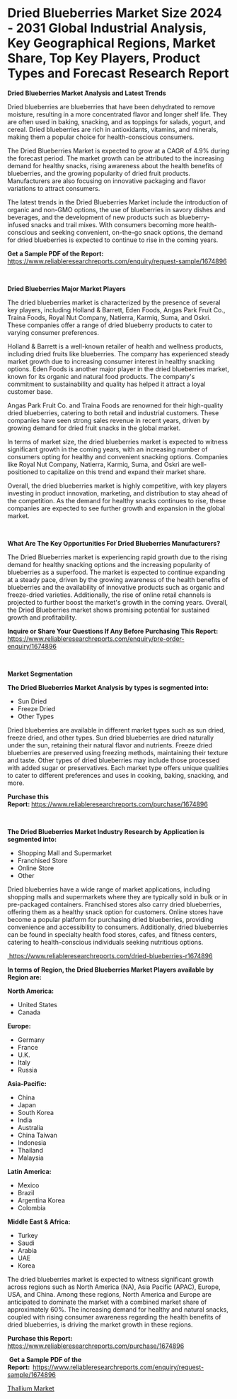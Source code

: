 <p><h1>Dried Blueberries Market Size 2024 - 2031 Global Industrial Analysis, Key Geographical Regions, Market Share, Top Key Players, Product Types and Forecast Research Report</h1></p><p><strong>Dried Blueberries Market Analysis and Latest Trends</strong></p>
<p><p>Dried blueberries are blueberries that have been dehydrated to remove moisture, resulting in a more concentrated flavor and longer shelf life. They are often used in baking, snacking, and as toppings for salads, yogurt, and cereal. Dried blueberries are rich in antioxidants, vitamins, and minerals, making them a popular choice for health-conscious consumers.</p><p>The Dried Blueberries Market is expected to grow at a CAGR of 4.9% during the forecast period. The market growth can be attributed to the increasing demand for healthy snacks, rising awareness about the health benefits of blueberries, and the growing popularity of dried fruit products. Manufacturers are also focusing on innovative packaging and flavor variations to attract consumers.</p><p>The latest trends in the Dried Blueberries Market include the introduction of organic and non-GMO options, the use of blueberries in savory dishes and beverages, and the development of new products such as blueberry-infused snacks and trail mixes. With consumers becoming more health-conscious and seeking convenient, on-the-go snack options, the demand for dried blueberries is expected to continue to rise in the coming years.</p></p>
<p><strong>Get a Sample PDF of the Report:&nbsp;</strong> <a href="https://www.reliableresearchreports.com/enquiry/request-sample/1674896">https://www.reliableresearchreports.com/enquiry/request-sample/1674896</a></p>
<p>&nbsp;</p>
<p><strong>Dried Blueberries Major Market Players</strong></p>
<p><p>The dried blueberries market is characterized by the presence of several key players, including Holland & Barrett, Eden Foods, Angas Park Fruit Co., Traina Foods, Royal Nut Company, Natierra, Karmiq, Suma, and Oskri. These companies offer a range of dried blueberry products to cater to varying consumer preferences.</p><p>  </p><p>Holland & Barrett is a well-known retailer of health and wellness products, including dried fruits like blueberries. The company has experienced steady market growth due to increasing consumer interest in healthy snacking options. Eden Foods is another major player in the dried blueberries market, known for its organic and natural food products. The company's commitment to sustainability and quality has helped it attract a loyal customer base.</p><p>Angas Park Fruit Co. and Traina Foods are renowned for their high-quality dried blueberries, catering to both retail and industrial customers. These companies have seen strong sales revenue in recent years, driven by growing demand for dried fruit snacks in the global market.</p><p>In terms of market size, the dried blueberries market is expected to witness significant growth in the coming years, with an increasing number of consumers opting for healthy and convenient snacking options. Companies like Royal Nut Company, Natierra, Karmiq, Suma, and Oskri are well-positioned to capitalize on this trend and expand their market share.</p><p>Overall, the dried blueberries market is highly competitive, with key players investing in product innovation, marketing, and distribution to stay ahead of the competition. As the demand for healthy snacks continues to rise, these companies are expected to see further growth and expansion in the global market.</p></p>
<p>&nbsp;</p>
<p><strong>What Are The Key Opportunities For Dried Blueberries Manufacturers?</strong></p>
<p><p>The Dried Blueberries market is experiencing rapid growth due to the rising demand for healthy snacking options and the increasing popularity of blueberries as a superfood. The market is expected to continue expanding at a steady pace, driven by the growing awareness of the health benefits of blueberries and the availability of innovative products such as organic and freeze-dried varieties. Additionally, the rise of online retail channels is projected to further boost the market's growth in the coming years. Overall, the Dried Blueberries market shows promising potential for sustained growth and profitability.</p></p>
<p><strong>Inquire or Share Your Questions If Any Before Purchasing This Report:</strong> <a href="https://www.reliableresearchreports.com/enquiry/pre-order-enquiry/1674896">https://www.reliableresearchreports.com/enquiry/pre-order-enquiry/1674896</a></p>
<p>&nbsp;</p>
<p><strong>Market Segmentation</strong></p>
<p><strong>The Dried Blueberries Market Analysis by types is segmented into:</strong></p>
<p><ul><li>Sun Dried</li><li>Freeze Dried</li><li>Other Types</li></ul></p>
<p><p>Dried blueberries are available in different market types such as sun dried, freeze dried, and other types. Sun dried blueberries are dried naturally under the sun, retaining their natural flavor and nutrients. Freeze dried blueberries are preserved using freezing methods, maintaining their texture and taste. Other types of dried blueberries may include those processed with added sugar or preservatives. Each market type offers unique qualities to cater to different preferences and uses in cooking, baking, snacking, and more.</p></p>
<p><strong>Purchase this Report:&nbsp;</strong><a href="https://www.reliableresearchreports.com/purchase/1674896">https://www.reliableresearchreports.com/purchase/1674896</a></p>
<p>&nbsp;</p>
<p><strong>The Dried Blueberries Market Industry Research by Application is segmented into:</strong></p>
<p><ul><li>Shopping Mall and Supermarket</li><li>Franchised Store</li><li>Online Store</li><li>Other</li></ul></p>
<p><p>Dried blueberries have a wide range of market applications, including shopping malls and supermarkets where they are typically sold in bulk or in pre-packaged containers. Franchised stores also carry dried blueberries, offering them as a healthy snack option for customers. Online stores have become a popular platform for purchasing dried blueberries, providing convenience and accessibility to consumers. Additionally, dried blueberries can be found in specialty health food stores, cafes, and fitness centers, catering to health-conscious individuals seeking nutritious options.</p></p>
<p><a href="https://www.reliableresearchreports.com/dried-blueberries-r1674896">&nbsp;https://www.reliableresearchreports.com/dried-blueberries-r1674896</a></p>
<p><strong>In terms of Region, the Dried Blueberries Market Players available by Region are:</strong></p>
<p>
    <p> <strong> North America: </strong>
        <ul>
            <li>United States</li>
            <li>Canada</li>
        </ul>
        </p> 
    <p> <strong> Europe: </strong>
        <ul>
            <li>Germany</li>
            <li>France</li>
            <li>U.K.</li>
            <li>Italy</li>
            <li>Russia</li>
        </ul>
        </p> 
    <p> <strong> Asia-Pacific: </strong>
        <ul>
            <li>China</li>
            <li>Japan</li>
            <li>South Korea</li>
            <li>India</li>
            <li>Australia</li>
            <li>China Taiwan</li>
            <li>Indonesia</li>
            <li>Thailand</li>
            <li>Malaysia</li>
        </ul>
        </p> 
    <p> <strong> Latin America: </strong>
        <ul>
            <li>Mexico</li>
            <li>Brazil</li>
            <li>Argentina Korea</li>
            <li>Colombia</li>
        </ul>
        </p> 
    <p> <strong> Middle East & Africa: </strong>
        <ul>
            <li>Turkey</li>
            <li>Saudi</li>
            <li>Arabia</li>
            <li>UAE</li>
            <li>Korea</li>
        </ul>
    </p>
    </p>
<p><p>The dried blueberries market is expected to witness significant growth across regions such as North America (NA), Asia Pacific (APAC), Europe, USA, and China. Among these regions, North America and Europe are anticipated to dominate the market with a combined market share of approximately 60%. The increasing demand for healthy and natural snacks, coupled with rising consumer awareness regarding the health benefits of dried blueberries, is driving the market growth in these regions.</p></p>
<p><strong>Purchase this Report: </strong><a href="https://www.reliableresearchreports.com/purchase/1674896">https://www.reliableresearchreports.com/purchase/1674896</a></p>
<p>&nbsp;<strong>Get a Sample PDF of the Report:&nbsp;&nbsp;</strong><a href="https://www.reliableresearchreports.com/enquiry/request-sample/1674896">https://www.reliableresearchreports.com/enquiry/request-sample/1674896</a></p>
<p><strong></strong></p>
<p><p><a href="https://meowing-canidae-761.notion.site/Thallium-Market-Size-Share-Trends-Analysis-Report-By-Material-By-Type-By-End-user-By-Region-A-8448be7463b04e289fd3d959b6a84b4f">Thallium Market</a></p></p>